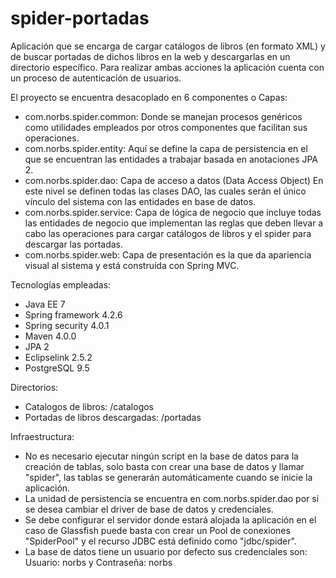 # spider-portadas
Aplicación que se encarga de cargar catálogos de libros (en formato XML) y de buscar portadas de dichos libros en la web y descargarlas en un directorio específico.
Para realizar ambas acciones la aplicación cuenta con un proceso de autenticación de usuarios.

El proyecto se encuentra desacoplado en 6 componentes o Capas:
- com.norbs.spider.common: Donde se manejan procesos genéricos como utilidades empleados por otros componentes que facilitan sus operaciones.
- com.norbs.spider.entity: Aquí se define la capa de persistencia en el que se encuentran las entidades a trabajar basada en anotaciones JPA 2.
- com.norbs.spider.dao: Capa de acceso a datos (Data Access Object) En este nivel se definen todas las clases DAO, las cuales serán el único vínculo del sistema con las entidades en base de datos.
- com.norbs.spider.service: Capa de lógica de negocio que incluye todas las entidades de negocio que implementan las reglas que deben llevar a cabo las operaciones para cargar catálogos de libros y el spider para descargar las portadas.
- com.norbs.spider.web: Capa de presentación es la que da apariencia visual al sistema y está construída con Spring MVC.

Tecnologías empleadas:
- Java EE 7
- Spring framework 4.2.6
- Spring security 4.0.1
- Maven 4.0.0
- JPA 2
- Eclipselink 2.5.2
- PostgreSQL 9.5

Directorios:
- Catalogos de libros: /catalogos
- Portadas de libros descargadas: /portadas 

Infraestructura:
- No es necesario ejecutar ningún script en la base de datos para la creación de tablas, solo basta con crear una base de datos y llamar "spider", las tablas se generarán automáticamente cuando se inicie la aplicación.
- La unidad de persistencia se encuentra en com.norbs.spider.dao por si se desea cambiar el driver de base de datos y credenciales.
- Se debe configurar el servidor donde estará alojada la aplicación en el caso de Glassfish puede basta con crear un Pool de conexiones "SpiderPool" y el recurso JDBC está definido como "jdbc/spider".
- La base de datos tiene un usuario por defecto sus credenciales son: Usuario: norbs y Contraseña: norbs